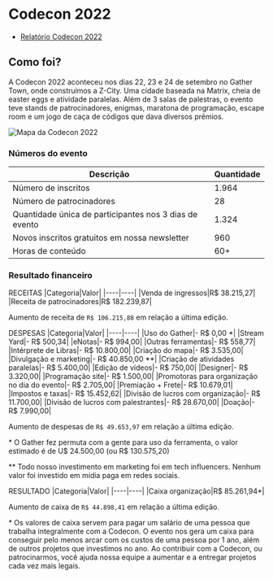 # Codecon 2022

- [Relatório Codecon 2022](https://docs.google.com/presentation/d/1JJgjmS4c6pxXjX-xAq_lrOGgR-fime-zDVT_4f_s0Lg/edit?usp=sharing)

## Como foi?
A Codecon 2022 aconteceu nos dias 22, 23 e 24 de setembro no Gather Town, onde construímos a Z-City. Uma cidade baseada na Matrix, cheia de easter eggs e atividade paralelas. Além de 3 salas de palestras, o evento teve stands de patrocinadores, enigmas, maratona de programação, escape room e um jogo de caça de códigos que dava diversos prêmios.

![Mapa da Codecon 2022](https://user-images.githubusercontent.com/9409763/195596194-537bc0d7-a0fe-43d4-90c9-99e55ad0971b.jpg)

### Números do evento

|Descrição|Quantidade|
|----|----|
|Número de inscritos|1.964|
|Número de patrocinadores|28|
|Quantidade única de participantes nos 3 dias de evento|1.324|
|Novos inscritos gratuitos em nossa newsletter|960|
|Horas de conteúdo|60+|

### Resultado financeiro

RECEITAS
|Categoria|Valor|
|----|----|
|Venda de ingressos|R$ 38.215,27|
|Receita de patrocinadores|R$ 182.239,87|

Aumento de receita de `R$ 106.215,88` em relação a última edição.

DESPESAS
|Categoria|Valor|
|----|----|
|Uso do Gather|- R$ 0,00 \*|
|Stream Yard|- R$ 500,34|
|eNotas|- R$ 994,00|
|Outras ferramentas|- R$ 558,77|
|Intérprete de Libras|- R$ 10.800,00|
|Criação do mapa|- R$ 3.535,00|
|Divulgação e marketing|- R$ 40.850,00 \*\*|
|Criação de atividades paralelas|- R$ 5.400,00|
|Edição de vídeos|- R$ 750,00|
|Designer|- R$ 3.320,00|
|Programação site|- R$ 1.500,00|
|Promotoras para organização no dia do evento|- R$ 2.705,00|
|Premiação + Frete|- R$ 10.679,01|
|Impostos e taxas|- R$ 15.452,62|
|Divisão de lucros com organização|- R$ 11.700,00|
|Divisão de lucros com palestrantes|- R$ 28.670,00|
|Doação|- R$ 7.990,00|

Aumento de despesas de `R$ 49.653,97` em relação a última edição.

\* O Gather fez permuta com a gente para uso da ferramenta, o valor estimado é de U$ 24.500,00 (ou R$ 130.575,20)

\*\* Todo nosso investimento em marketing foi em tech influencers. Nenhum valor foi investido em mídia paga em redes sociais.

RESULTADO
|Categoria|Valor|
|----|----|
|Caixa organização|R$ 85.261,94\*|

Aumento de caixa de `R$ 44.898,41` em relação a última edição.

\* Os valores de caixa servem para pagar um salário de uma pessoa que trabalha integralmente com a Codecon. O evento nos gera um caixa para conseguir pelo menos arcar com os custos de uma pessoa por 1 ano, além de outros projetos que investimos no ano. Ao contribuir com a Codecon, ou patrocinarmos, você ajuda nossa equipe a aumentar e a entregar projetos cada vez mais legais.
